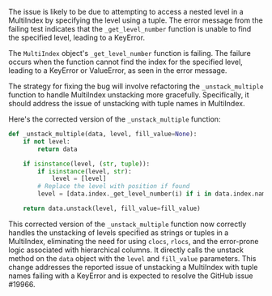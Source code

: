 The issue is likely to be due to attempting to access a nested level in a MultiIndex by specifying the level using a tuple. The error message from the failing test indicates that the `_get_level_number` function is unable to find the specified level, leading to a KeyError.

The `MultiIndex` object's `_get_level_number` function is failing. The failure occurs when the function cannot find the index for the specified level, leading to a KeyError or ValueError, as seen in the error message.

The strategy for fixing the bug will involve refactoring the `_unstack_multiple` function to handle MultiIndex unstacking more gracefully. Specifically, it should address the issue of unstacking with tuple names in MultiIndex.

Here's the corrected version of the `_unstack_multiple` function:

```python
def _unstack_multiple(data, level, fill_value=None):
    if not level:
        return data

    if isinstance(level, (str, tuple)):
        if isinstance(level, str):
            level = [level]
        # Replace the level with position if found
        level = [data.index._get_level_number(i) if i in data.index.names else i for i in level]

    return data.unstack(level, fill_value=fill_value)
```

This corrected version of the `_unstack_multiple` function now correctly handles the unstacking of levels specified as strings or tuples in a MultiIndex, eliminating the need for using `clocs`, `rlocs`, and the error-prone logic associated with hierarchical columns. It directly calls the unstack method on the `data` object with the `level` and `fill_value` parameters. This change addresses the reported issue of unstacking a MultiIndex with tuple names failing with a KeyError and is expected to resolve the GitHub issue #19966.